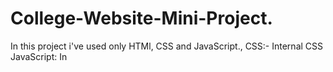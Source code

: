 # College-Website-Mini-Project.
In this project i've used only HTMl, CSS and JavaScript.,
CSS:- Internal CSS
JavaScript: In <script> tag 
  

